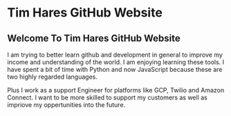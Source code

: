 # Tim Hares GitHub Website

## Welcome To Tim Hares GitHub Website

I am trying to better learn github and development in general to improve my income and understanding of the world. I am enjoying learning these tools. I have spent a bit of time with Python and now JavaScript because these are two highly regarded languages. 

Plus I work as a support Engineer for platforms like GCP, Twilio and Amazon Connect. I want to be more skilled to support my customers as well as impriove my oppertunities into the future.

